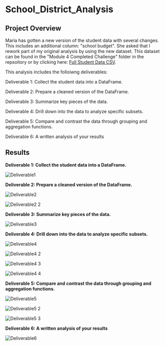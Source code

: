 # School_District_Analysis

## Project Overview

Maria has gotten a new version of the student data with several changes. This includes an additional column: "school budget". She asked that I rework part of my original analysis by using the new dataset. This dataset can be found in the "Module 4 Completed Challenge" folder in the repsoitory or by clicking here: [Full Student Data CSV](https://github.com/Kcav18/School_District_Analysis/blob/main/Module%204%20Completed%20Challenge/Resources/new_full_student_data.csv).

This analysis includes the folloiwng deliverables:

Deliverable 1: Collect the student data into a DataFrame.

Deliverable 2: Prepare a cleaned version of the DataFrame.

Deliverable 3: Summarize key pieces of the data.

Deliverable 4: Drill down into the data to analyze specific subsets.

Deliverable 5: Compare and contrast the data through grouping and aggregation functions.

Deliverable 6: A written analysis of your results


## Results

**Deliverable 1: Collect the student data into a DataFrame.**

![Deliverable1](https://user-images.githubusercontent.com/112278208/193649392-0ab5e4fb-6ba9-413d-ae1e-a90f9e12668e.png)

**Deliverable 2: Prepare a cleaned version of the DataFrame.**

![Deliverable2](https://user-images.githubusercontent.com/112278208/193649461-9d3f2620-d4ba-4c00-8ec0-4280a6b10310.png)

![Deliverable2 2](https://user-images.githubusercontent.com/112278208/193649495-b33cdd3e-8fc8-4f10-b175-8807803d0d38.png)

**Deliverable 3: Summarize key pieces of the data.**

![Deliverable3](https://user-images.githubusercontent.com/112278208/193649531-8f6303c5-d545-4700-b264-285267739c78.png)

**Deliverable 4: Drill down into the data to analyze specific subsets.**

![Deliverable4](https://user-images.githubusercontent.com/112278208/193649600-8493df85-eaa9-440c-b23a-7fd6bc78bf3f.png)

![Deliverable4 2](https://user-images.githubusercontent.com/112278208/193649629-42346918-6d10-40a2-9071-eeb60014e3e6.png)

![Deliverable4 3](https://user-images.githubusercontent.com/112278208/193649658-a0baacf5-e90d-43bf-ac2b-d40cdafdb064.png)

![Deliverable4 4](https://user-images.githubusercontent.com/112278208/193649683-c1646744-4338-434d-aaa0-cc18b843a0d5.png)

**Deliverable 5: Compare and contrast the data through grouping and aggregation functions.**

![Deliverable5](https://user-images.githubusercontent.com/112278208/193649763-6b1b79d6-14db-45d1-acce-7d2ee4248853.png)

![Deliverable5 2](https://user-images.githubusercontent.com/112278208/193649784-2537725a-7f05-4df6-97d9-6e11c49d5ed5.png)

![Deliverable5 3](https://user-images.githubusercontent.com/112278208/193649805-592ab577-e1c7-47cb-a1c3-a4fbc9e82835.png)

**Deliverable 6: A written analysis of your results**

![Deliverable6](https://user-images.githubusercontent.com/112278208/193652500-2449399b-170c-4954-a141-3fc482e3b8ee.png)


